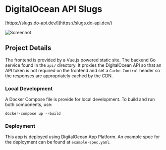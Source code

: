 # DigitalOcean API Slugs

[https://slugs.do-api.dev/](https://slugs.do-api.dev/)

![Screenhot](https://i.imgur.com/etNCvLU.png)


## Project Details

The frontend is provided by a Vue.js powered static site. The backend Go service found in the `api/` directory. It proxies the DigitalOcean API so that an API token is not required on the frontend and set a `Cache-Control` header so the responses are appropriately cached by the CDN.

### Local Development

A Docker Compose file is provide for local development. To build and run both components, use:

    docker-compose up --build

### Deployment

This app is deployed using DigitalOcean App Platform. An example spec for the deployment can be found at `example-spec.yaml`.